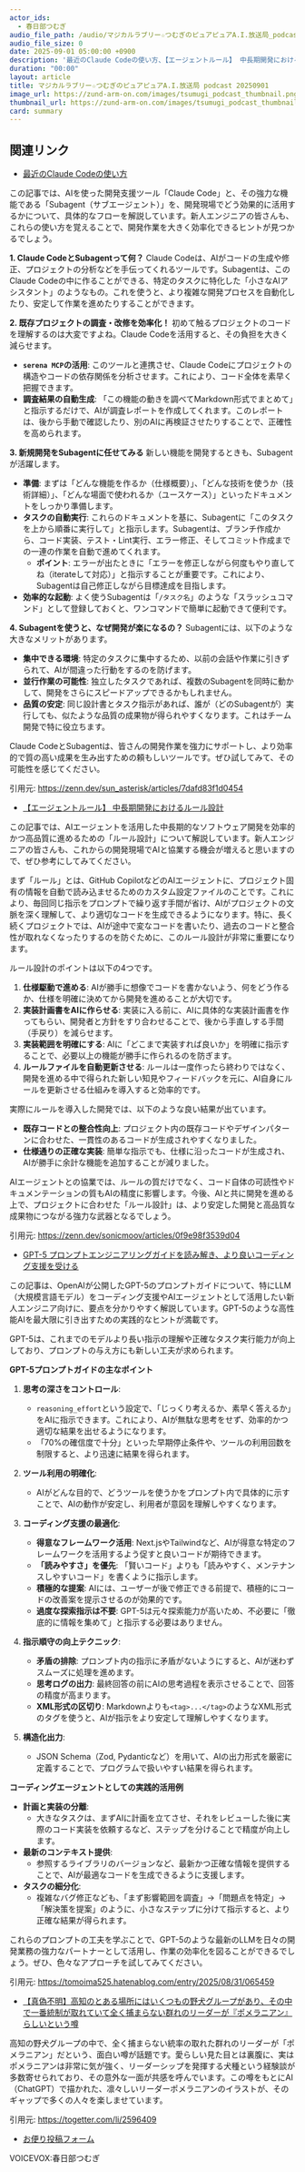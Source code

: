 ```yaml
---
actor_ids:
  - 春日部つむぎ
audio_file_path: /audio/マジカルラブリー☆つむぎのピュアピュアA.I.放送局_podcast_20250901.mp3
audio_file_size: 0
date: 2025-09-01 05:00:00 +0900
description: '最近のClaude Codeの使い方、【エージェントルール】 中長期開発におけるルール設計、GPT-5 プロンプトエンジニアリングガイドを読み解き、より良いコーディング支援を受ける、【真偽不明】高知のとある場所にはいくつもの野犬グループがあり、その中で一番統制が取れていて全く捕まらない群れのリーダーが『ポメラニアン』らしいという噂'
duration: "00:00"
layout: article
title: マジカルラブリー☆つむぎのピュアピュアA.I.放送局 podcast 20250901
image_url: https://zund-arm-on.com/images/tsumugi_podcast_thumbnail.png
thumbnail_url: https://zund-arm-on.com/images/tsumugi_podcast_thumbnail.png
card: summary
---
```


## 関連リンク


- [最近のClaude Codeの使い方](https://zenn.dev/sun_asterisk/articles/7dafd83f1d0454)  


この記事では、AIを使った開発支援ツール「Claude Code」と、その強力な機能である「Subagent（サブエージェント）」を、開発現場でどう効果的に活用するかについて、具体的なフローを解説しています。新人エンジニアの皆さんも、これらの使い方を覚えることで、開発作業を大きく効率化できるヒントが見つかるでしょう。

**1. Claude CodeとSubagentって何？**
Claude Codeは、AIがコードの生成や修正、プロジェクトの分析などを手伝ってくれるツールです。Subagentは、このClaude Codeの中に作ることができる、特定のタスクに特化した「小さなAIアシスタント」のようなもの。これを使うと、より複雑な開発プロセスを自動化したり、安定して作業を進めたりすることができます。

**2. 既存プロジェクトの調査・改修を効率化！**
初めて触るプロジェクトのコードを理解するのは大変ですよね。Claude Codeを活用すると、その負担を大きく減らせます。
*   **`serena MCP`の活用**: このツールと連携させ、Claude Codeにプロジェクトの構造やコードの依存関係を分析させます。これにより、コード全体を素早く把握できます。
*   **調査結果の自動生成**: 「この機能の動きを調べてMarkdown形式でまとめて」と指示するだけで、AIが調査レポートを作成してくれます。このレポートは、後から手動で確認したり、別のAIに再検証させたりすることで、正確性を高められます。

**3. 新規開発をSubagentに任せてみる**
新しい機能を開発するときも、Subagentが活躍します。
*   **準備**: まずは「どんな機能を作るか（仕様概要）」、「どんな技術を使うか（技術詳細）」、「どんな場面で使われるか（ユースケース）」といったドキュメントをしっかり準備します。
*   **タスクの自動実行**: これらのドキュメントを基に、Subagentに「このタスクを上から順番に実行して」と指示します。Subagentは、ブランチ作成から、コード実装、テスト・Lint実行、エラー修正、そしてコミット作成までの一連の作業を自動で進めてくれます。
    *   **ポイント**: エラーが出たときに「エラーを修正しながら何度もやり直してね（iterateして対応）」と指示することが重要です。これにより、Subagentは自己修正しながら目標達成を目指します。
*   **効率的な起動**: よく使うSubagentは「`/タスク名`」のような「スラッシュコマンド」として登録しておくと、ワンコマンドで簡単に起動できて便利です。

**4. Subagentを使うと、なぜ開発が楽になるの？**
Subagentには、以下のような大きなメリットがあります。
*   **集中できる環境**: 特定のタスクに集中するため、以前の会話や作業に引きずられて、AIが間違った行動をするのを防げます。
*   **並行作業の可能性**: 独立したタスクであれば、複数のSubagentを同時に動かして、開発をさらにスピードアップできるかもしれません。
*   **品質の安定**: 同じ設計書とタスク指示があれば、誰が（どのSubagentが）実行しても、似たような品質の成果物が得られやすくなります。これはチーム開発で特に役立ちます。

Claude CodeとSubagentは、皆さんの開発作業を強力にサポートし、より効率的で質の高い成果を生み出すための頼もしいツールです。ぜひ試してみて、その可能性を感じてください。

引用元: https://zenn.dev/sun_asterisk/articles/7dafd83f1d0454


- [【エージェントルール】 中長期開発におけるルール設計](https://zenn.dev/sonicmoov/articles/0f9e98f3539d04)  


この記事では、AIエージェントを活用した中長期的なソフトウェア開発を効率的かつ高品質に進めるための「ルール設計」について解説しています。新人エンジニアの皆さんも、これからの開発現場でAIと協業する機会が増えると思いますので、ぜひ参考にしてみてください。

まず「ルール」とは、GitHub CopilotなどのAIエージェントに、プロジェクト固有の情報を自動で読み込ませるためのカスタム設定ファイルのことです。これにより、毎回同じ指示をプロンプトで繰り返す手間が省け、AIがプロジェクトの文脈を深く理解して、より適切なコードを生成できるようになります。特に、長く続くプロジェクトでは、AIが途中で変なコードを書いたり、過去のコードと整合性が取れなくなったりするのを防ぐために、このルール設計が非常に重要になります。

ルール設計のポイントは以下の4つです。
1.  **仕様駆動で進める**: AIが勝手に想像でコードを書かないよう、何をどう作るか、仕様を明確に決めてから開発を進めることが大切です。
2.  **実装計画書をAIに作らせる**: 実装に入る前に、AIに具体的な実装計画書を作ってもらい、開発者と方針をすり合わせることで、後から手直しする手間（手戻り）を減らせます。
3.  **実装範囲を明確にする**: AIに「どこまで実装すれば良いか」を明確に指示することで、必要以上の機能が勝手に作られるのを防ぎます。
4.  **ルールファイルを自動更新させる**: ルールは一度作ったら終わりではなく、開発を進める中で得られた新しい知見やフィードバックを元に、AI自身にルールを更新させる仕組みを導入すると効率的です。

実際にルールを導入した開発では、以下のような良い結果が出ています。
*   **既存コードとの整合性向上**: プロジェクト内の既存コードやデザインパターンに合わせた、一貫性のあるコードが生成されやすくなりました。
*   **仕様通りの正確な実装**: 簡単な指示でも、仕様に沿ったコードが生成され、AIが勝手に余計な機能を追加することが減りました。

AIエージェントとの協業では、ルールの質だけでなく、コード自体の可読性やドキュメンテーションの質もAIの精度に影響します。今後、AIと共に開発を進める上で、プロジェクトに合わせた「ルール設計」は、より安定した開発と高品質な成果物につながる強力な武器となるでしょう。

引用元: https://zenn.dev/sonicmoov/articles/0f9e98f3539d04


- [GPT-5 プロンプトエンジニアリングガイドを読み解き、より良いコーディング支援を受ける](https://tomoima525.hatenablog.com/entry/2025/08/31/065459)  


この記事は、OpenAIが公開したGPT-5のプロンプトガイドについて、特にLLM（大規模言語モデル）をコーディング支援やAIエージェントとして活用したい新人エンジニア向けに、要点を分かりやすく解説しています。GPT-5のような高性能AIを最大限に引き出すための実践的なヒントが満載です。

GPT-5は、これまでのモデルより長い指示の理解や正確なタスク実行能力が向上しており、プロンプトの与え方にも新しい工夫が求められます。

**GPT-5プロンプトガイドの主なポイント**

1.  **思考の深さをコントロール**:
    *   `reasoning_effort`という設定で、「じっくり考えるか、素早く答えるか」をAIに指示できます。これにより、AIが無駄な思考をせず、効率的かつ適切な結果を出せるようになります。
    *   「70%の確信度で十分」といった早期停止条件や、ツールの利用回数を制限すると、より迅速に結果を得られます。

2.  **ツール利用の明確化**:
    *   AIがどんな目的で、どうツールを使うかをプロンプト内で具体的に示すことで、AIの動作が安定し、利用者が意図を理解しやすくなります。

3.  **コーディング支援の最適化**:
    *   **得意なフレームワーク活用**: Next.jsやTailwindなど、AIが得意な特定のフレームワークを活用するよう促すと良いコードが期待できます。
    *   **「読みやすさ」を優先**: 「賢いコード」よりも「読みやすく、メンテナンスしやすいコード」を書くように指示します。
    *   **積極的な提案**: AIには、ユーザーが後で修正できる前提で、積極的にコードの改善案を提示させるのが効果的です。
    *   **過度な探索指示は不要**: GPT-5は元々探索能力が高いため、不必要に「徹底的に情報を集めて」と指示する必要はありません。

4.  **指示順守の向上テクニック**:
    *   **矛盾の排除**: プロンプト内の指示に矛盾がないようにすると、AIが迷わずスムーズに処理を進めます。
    *   **思考ログの出力**: 最終回答の前にAIの思考過程を表示させることで、回答の精度が高まります。
    *   **XML形式の区切り**: Markdownよりも`<tag>...</tag>`のようなXML形式のタグを使うと、AIが指示をより安定して理解しやすくなります。

5.  **構造化出力**:
    *   JSON Schema（Zod, Pydanticなど）を用いて、AIの出力形式を厳密に定義することで、プログラムで扱いやすい結果を得られます。

**コーディングエージェントとしての実践的活用例**

*   **計画と実装の分離**:
    *   大きなタスクは、まずAIに計画を立てさせ、それをレビューした後に実際のコード実装を依頼するなど、ステップを分けることで精度が向上します。
*   **最新のコンテキスト提供**:
    *   参照するライブラリのバージョンなど、最新かつ正確な情報を提供することで、AIが最適なコードを生成できるように支援します。
*   **タスクの細分化**:
    *   複雑なバグ修正なども、「まず影響範囲を調査」→「問題点を特定」→「解決策を提案」のように、小さなステップに分けて指示すると、より正確な結果が得られます。

これらのプロンプトの工夫を学ぶことで、GPT-5のような最新のLLMを日々の開発業務の強力なパートナーとして活用し、作業の効率化を図ることができるでしょう。ぜひ、色々なアプローチを試してみてください。

引用元: https://tomoima525.hatenablog.com/entry/2025/08/31/065459


- [【真偽不明】高知のとある場所にはいくつもの野犬グループがあり、その中で一番統制が取れていて全く捕まらない群れのリーダーが『ポメラニアン』らしいという噂](https://togetter.com/li/2596409)  


高知の野犬グループの中で、全く捕まらない統率の取れた群れのリーダーが「ポメラニアン」だという、面白い噂が話題です。愛らしい見た目とは裏腹に、実はポメラニアンは非常に気が強く、リーダーシップを発揮する犬種という経験談が多数寄せられており、その意外な一面が共感を呼んでいます。この噂をもとにAI（ChatGPT）で描かれた、凛々しいリーダーポメラニアンのイラストが、そのギャップで多くの人々を楽しませています。

引用元: https://togetter.com/li/2596409



- [お便り投稿フォーム](https://forms.gle/ffg4JTfqdiqK62qf9)

VOICEVOX:春日部つむぎ
